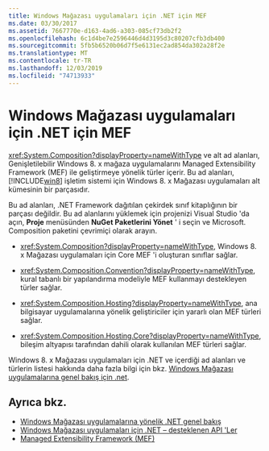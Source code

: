 ```yaml
---
title: Windows Mağazası uygulamaları için .NET için MEF
ms.date: 03/30/2017
ms.assetid: 7667770e-d163-4ad6-a303-085cf73db2f2
ms.openlocfilehash: 6c1d4be7e2596446d4d3195d3c80207cfb3db400
ms.sourcegitcommit: 5fb5b6520b06d7f5e6131ec2ad854da302a28f2e
ms.translationtype: MT
ms.contentlocale: tr-TR
ms.lasthandoff: 12/03/2019
ms.locfileid: "74713933"
---
```

# <a name="mef-for-net-for-windows-store-apps"></a>Windows Mağazası uygulamaları için .NET için MEF
<xref:System.Composition?displayProperty=nameWithType> ve alt ad alanları, Genişletilebilir Windows 8. x mağaza uygulamalarını Managed Extensibility Framework (MEF) ile geliştirmeye yönelik türler içerir. Bu ad alanları, [!INCLUDE[win8](../../../includes/win8-md.md)] işletim sistemi için Windows 8. x Mağazası uygulamaları alt kümesinin bir parçasıdır.  
  
 Bu ad alanları, .NET Framework dağıtılan çekirdek sınıf kitaplığının bir parçası değildir. Bu ad alanlarını yüklemek için projenizi Visual Studio 'da açın, **Proje** menüsünden **NuGet Paketlerini Yönet** ' i seçin ve Microsoft. Composition paketini çevrimiçi olarak arayın.  
  
- <xref:System.Composition?displayProperty=nameWithType>, Windows 8. x Mağazası uygulamaları için Core MEF 'i oluşturan sınıflar sağlar.  
  
- <xref:System.Composition.Convention?displayProperty=nameWithType>, kural tabanlı bir yapılandırma modeliyle MEF kullanmayı destekleyen türler sağlar.  
  
- <xref:System.Composition.Hosting?displayProperty=nameWithType>, ana bilgisayar uygulamalarına yönelik geliştiriciler için yararlı olan MEF türleri sağlar.  
  
- <xref:System.Composition.Hosting.Core?displayProperty=nameWithType>, bileşim altyapısı tarafından dahili olarak kullanılan MEF türleri sağlar.  
  
 Windows 8. x Mağazası uygulamaları için .NET ve içerdiği ad alanları ve türlerin listesi hakkında daha fazla bilgi için bkz. [Windows Mağazası uygulamalarına genel bakış için .net](https://docs.microsoft.com/previous-versions/br230302(v=vs.110)).
  
## <a name="see-also"></a>Ayrıca bkz.

- [Windows Mağazası uygulamalarına yönelik .NET genel bakış](https://docs.microsoft.com/previous-versions/br230302(v=vs.110))
- [Windows Mağazası uygulamaları için .NET – desteklenen API 'Ler](https://docs.microsoft.com/previous-versions/br230232(v=vs.110))
- [Managed Extensibility Framework (MEF)](index.md)
